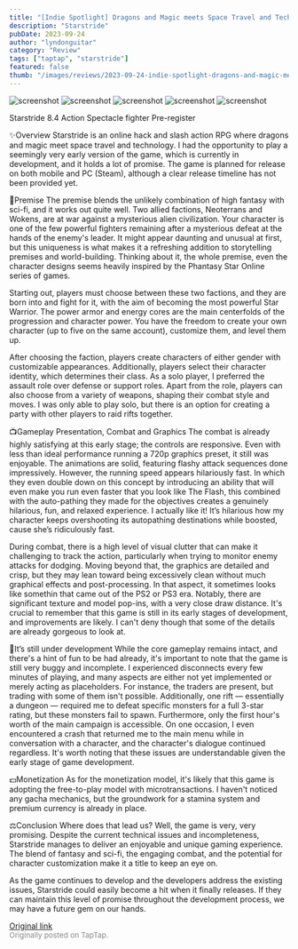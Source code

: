 ```yaml
---
title: "[Indie Spotlight] Dragons and Magic meets Space Travel and Technology | Early Preview - Starstride"
description: "Starstride"
pubDate: 2023-09-24
author: "lyndonguitar"
category: "Review"
tags: ["taptap", "starstride"]
featured: false
thumb: "/images/reviews/2023-09-24-indie-spotlight-dragons-and-magic-meets-space-travel-and-technology--early-preview---star-0.avif"
---
```


<div class="gallery">
  <img src="/images/reviews/2023-09-24-indie-spotlight-dragons-and-magic-meets-space-travel-and-technology--early-preview---star-0.avif" alt="screenshot" />
  <img src="/images/reviews/2023-09-24-indie-spotlight-dragons-and-magic-meets-space-travel-and-technology--early-preview---star-1.avif" alt="screenshot" />
  <img src="/images/reviews/2023-09-24-indie-spotlight-dragons-and-magic-meets-space-travel-and-technology--early-preview---star-2.avif" alt="screenshot" />
  <img src="/images/reviews/2023-09-24-indie-spotlight-dragons-and-magic-meets-space-travel-and-technology--early-preview---star-3.avif" alt="screenshot" />
  <img src="/images/reviews/2023-09-24-indie-spotlight-dragons-and-magic-meets-space-travel-and-technology--early-preview---star-4.avif" alt="screenshot" />
</div>

Starstride
8.4
Action
Spectacle fighter
Pre-register

✨Overview
Starstride is an online hack and slash action RPG where dragons and magic meet space travel and technology. I had the opportunity to play a seemingly very early version of the game, which is currently in development, and it holds a lot of promise. The game is planned for release on both mobile and PC (Steam), although a clear release timeline has not been provided yet.

📖Premise
The premise blends the unlikely combination of high fantasy with sci-fi, and it works out quite well. Two allied factions, Neoterrans and Wokens, are at war against a mysterious alien civilization. Your character is one of the few powerful fighters remaining after a mysterious defeat at the hands of the enemy's leader.  It might appear daunting and unusual at first, but this uniqueness is what makes it a refreshing addition to storytelling premises and world-building. Thinking about it, the whole premise, even the character designs seems heavily inspired by the Phantasy Star Online series of games.

Starting out, players must choose between these two factions, and they are born into and fight for it, with the aim of becoming the most powerful Star Warrior. The power armor and energy cores are the main centerfolds of the progression and character power. You have the freedom to create your own character (up to five on the same account), customize them, and level them up.

After choosing the faction, players create characters of either gender with customizable appearances. Additionally, players select their character identity, which determines their class. As a solo player, I preferred the assault role over defense or support roles. Apart from the role, players can also choose from a variety of weapons, shaping their combat style and moves. I was only able to play solo, but there is an option for creating a party with other players to raid rifts together.

📺Gameplay Presentation, Combat and Graphics
The combat is already highly satisfying at this early stage; the controls are responsive. Even with less than ideal performance running a 720p graphics preset, it still was enjoyable. The animations are solid, featuring flashy attack sequences done impressively. However, the running speed appears hilariously fast. In which they even double down on this concept by introducing an ability that will even make you run even faster that you look like The Flash, this combined with the auto-pathing they made for the objectives creates a genuinely hilarious, fun, and relaxed experience. I actually like it! It’s hilarious how my character keeps overshooting its autopathing destinations while boosted, cause she’s ridiculously fast.

During combat, there is a high level of visual clutter that can make it challenging to track the action, particularly when trying to monitor enemy attacks for dodging. Moving beyond that, the graphics are detailed and crisp, but they may lean toward being excessively clean without much graphical effects and post-processing. In that aspect, it sometimes looks like somethin that came out of the PS2 or PS3 era. Notably, there are significant texture and model pop-ins, with a very close draw distance. It's crucial to remember that this game is still in its early stages of development, and improvements are likely. I can't deny though that some of the details are already gorgeous to look at.

📜It’s still under development
While the core gameplay remains intact, and there's a hint of fun to be had already, it's important to note that the game is still very buggy and incomplete. I experienced disconnects every few minutes of playing, and many aspects are either not yet implemented or merely acting as placeholders. For instance, the traders are present, but trading with some of them isn't possible. Additionally, one rift — essentially a dungeon — required me to defeat specific monsters for a full 3-star rating, but these monsters fail to spawn. Furthermore, only the first hour's worth of the main campaign is accessible. On one occasion, I even encountered a crash that returned me to the main menu while in conversation with a character, and the character's dialogue continued regardless. It's worth noting that these issues are understandable given the early stage of game development.

💵Monetization
As for the monetization model, it's likely that this game is adopting the free-to-play model with microtransactions. I haven't noticed any gacha mechanics, but the groundwork for a stamina system and premium currency is already in place.

⚖️Conclusion
Where does that lead us? Well, the game is very, very promising. Despite the current technical issues and incompleteness, Starstride manages to deliver an enjoyable and unique gaming experience. The blend of fantasy and sci-fi, the engaging combat, and the potential for character customization make it a title to keep an eye on.

As the game continues to develop and the developers address the existing issues, Starstride could easily become a hit when it finally releases. If they can maintain this level of promise throughout the development process, we may have a future gem on our hands.

[Original link](https://www.taptap.io/post/6345123)<br><span style="font-size: 0.95em; color: #888;">Originally posted on TapTap.</span>
